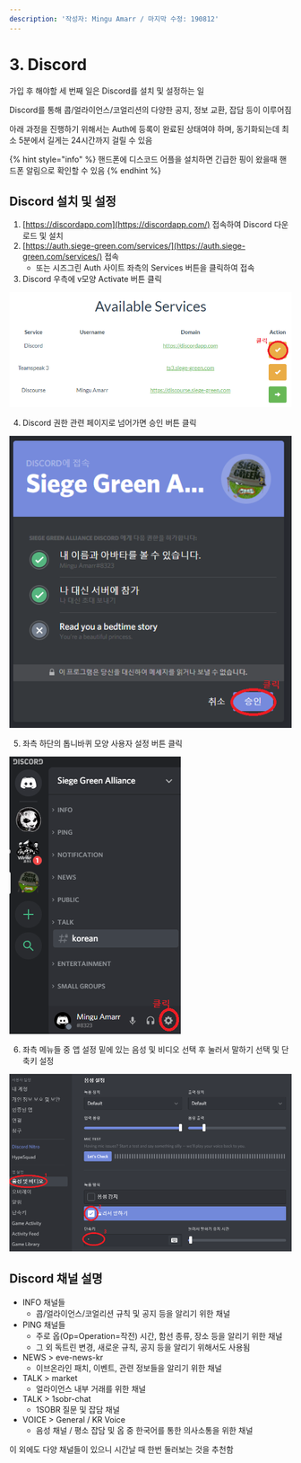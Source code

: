```yaml
---
description: '작성자: Mingu Amarr / 마지막 수정: 190812'
---
```


# 3. Discord

가입 후 해야할 세 번째 일은 Discord를 설치 및 설정하는 일

Discord를 통해 콥/얼라이언스/코얼리션의 다양한 공지, 정보 교환, 잡담 등이 이루어짐

아래 과정을 진행하기 위해서는 Auth에 등록이 완료된 상태여야 하며, 동기화되는데 최소 5분에서 길게는 24시간까지 걸릴 수 있음

{% hint style="info" %}
핸드폰에 디스코드 어플을 설치하면 긴급한 핑이 왔을때 핸드폰 알림으로 확인할 수 있음
{% endhint %}

## Discord 설치 및 설정

1. [https://discordapp.com](https://discordapp.com/) 접속하여 Discord 다운로드 및 설치
2. [https://auth.siege-green.com/services/](https://auth.siege-green.com/services/) 접속
   * 또는 시즈그린 Auth 사이트 좌측의 Services 버튼을 클릭하여 접속
3. Discord 우측에 v모양 Activate 버튼 클릭

![](../.gitbook/assets/image%20%2860%29.png)

  4. Discord 권한 관련 페이지로 넘어가면 승인 버튼 클릭

![](../.gitbook/assets/image%20%286%29.png)

  5. 좌측 하단의 톱니바퀴 모양 사용자 설정 버튼 클릭

![](../.gitbook/assets/image%20%28113%29.png)

  6. 좌측 메뉴들 중 앱 설정 밑에 있는 음성 및 비디오 선택 후 눌러서 말하기 선택 및 단축키 설정

![](../.gitbook/assets/image%20%28104%29.png)

## Discord 채널 설명

* INFO 채널들
  * 콥/얼라이언스/코얼리션 규칙 및 공지 등을 알리기 위한 채널
* PING 채널들
  * 주로 옵\(Op=Operation=작전\) 시간, 함선 종류, 장소 등을 알리기 위한 채널
  * 그 외 독트린 변경, 새로운 규칙, 공지 등을 알리기 위해서도 사용됨
* NEWS &gt; eve-news-kr
  * 이브온라인 패치, 이벤트, 관련 정보들을 알리기 위한 채널
* TALK &gt; market
  * 얼라이언스 내부 거래를 위한 채널
* TALK &gt; 1sobr-chat
  * 1SOBR 질문 및 잡담 채널
* VOICE &gt; General / KR Voice
  * 음성 채널 / 평소 잡담 및 옵 중 한국어를 통한 의사소통을 위한 채널

이 외에도 다양 채널들이 있으니 시간날 때 한번 둘러보는 것을 추천함

